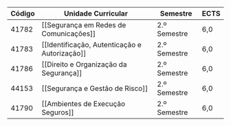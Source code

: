
| Código | Unidade Curricular                            | Semestre     | ECTS |
| ------ | --------------------------------------------- | ------------ | ---- |
| 41782  | [[Segurança em Redes de Comunicações]]        | 2.º Semestre | 6,0  |
| 41783  | [[Identificação, Autenticação e Autorização]] | 2.º Semestre | 6,0  |
| 41786  | [[Direito e Organização da Segurança]]        | 2.º Semestre | 6,0  |
| 44153  | [[Segurança e Gestão de Risco]]               | 2.º Semestre | 6,0  |
| 41790  | [[Ambientes de Execução Seguros]]             | 2.º Semestre | 6,0  |
